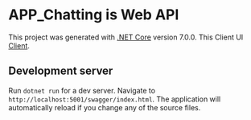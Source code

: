 # APP_Chatting is Web API

This project was generated with [.NET Core](https://learn.microsoft.com/en-us/dotnet/fundamentals/) version 7.0.0.
This Client UI [Client](https://github.com/phamtiendungcw/App_ChattingUI).

## Development server

Run `dotnet run` for a dev server. Navigate to `http://localhost:5001/swagger/index.html`. The application will automatically reload if you change any of the source files.
